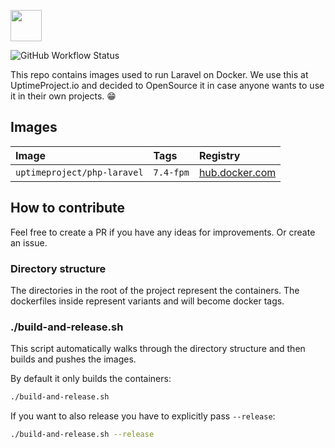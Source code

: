 <a href="https://uptimeproject.io" target="_blank"><img src="https://uptimeproject.io/img/logo.png" height="50px" /></a>

![GitHub Workflow Status](https://img.shields.io/github/workflow/status/uptimeproject/laravel-docker/CI?style=flat-square)

This repo contains images used to run Laravel on Docker. We use this at UptimeProject.io and decided to OpenSource it
in case anyone wants to use it in their own projects. 😁 

## Images

| Image                       | Tags      | Registry | 
|:----------------------------|:----------|:---------|
| `uptimeproject/php-laravel` | `7.4-fpm` | [hub.docker.com](https://hub.docker.com/repository/docker/uptimeproject/php-laravel) |

## How to contribute

Feel free to create a PR if you have any ideas for improvements. Or create an issue.

### Directory structure

The directories in the root of the project represent the containers.
The dockerfiles inside represent variants and will become docker tags. 

### ./build-and-release.sh

This script automatically walks through the directory structure and then builds and pushes the images.

By default it only builds the containers:
```bash
./build-and-release.sh
```

If you want to also release you have to explicitly pass `--release`:
```bash
./build-and-release.sh --release
```
